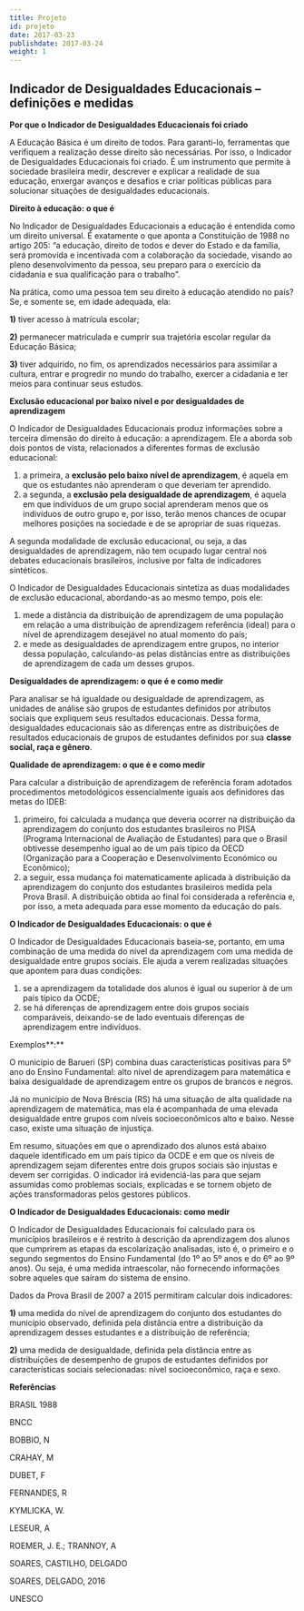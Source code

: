 ```yaml
---
title: Projeto
id: projeto
date: 2017-03-23
publishdate: 2017-03-24
weight: 1
---
```

## Indicador de Desigualdades Educacionais – definições e medidas

**Por que o Indicador de Desigualdades Educacionais foi criado**

A Educação Básica é um direito de todos. Para garanti-lo, ferramentas que verifiquem a realização desse direito são necessárias. Por isso, o Indicador de Desigualdades Educacionais foi criado. É um instrumento que permite à sociedade brasileira medir, descrever e explicar a realidade de sua educação, enxergar avanços e desafios e criar políticas públicas para solucionar situações de desigualdades educacionais.

**Direito à educação: o que é**

No Indicador de Desigualdades Educacionais a educação é entendida como um direito universal. É exatamente o que aponta a Constituição de 1988 no artigo 205: “a educação, direito de todos e dever do Estado e da família, será promovida e incentivada com a colaboração da sociedade, visando ao pleno desenvolvimento da pessoa, seu preparo para o exercício da cidadania e sua qualificação para o trabalho”.

Na prática, como uma pessoa tem seu direito à educação atendido no país? Se, e somente se, em idade adequada, ela:

**1)** tiver acesso à matrícula escolar;

**2)** permanecer matriculada e cumprir sua trajetória escolar regular da Educação Básica;

**3)** tiver adquirido, no fim, os aprendizados necessários para assimilar a cultura, entrar e progredir no mundo do trabalho, exercer a cidadania e ter meios para continuar seus estudos.

**Exclusão educacional por baixo nível e por desigualdades de aprendizagem**

O Indicador de Desigualdades Educacionais produz informações sobre a terceira dimensão do direito à educação: a aprendizagem. Ele a aborda sob dois pontos de vista, relacionados a diferentes formas de exclusão educacional:

1. a primeira, a **exclusão pelo baixo nível de aprendizagem**, é aquela em que os estudantes não aprenderam o que deveriam ter aprendido.
2. a segunda, a **exclusão pela desigualdade de aprendizagem**, é aquela em que indivíduos de um grupo social aprenderam menos que os indivíduos de outro grupo e, por isso, terão menos chances de ocupar melhores posições na sociedade e de se apropriar de suas riquezas.

A segunda modalidade de exclusão educacional, ou seja, a das desigualdades de aprendizagem, não tem ocupado lugar central nos debates educacionais brasileiros, inclusive por falta de indicadores sintéticos.

O Indicador de Desigualdades Educacionais sintetiza as duas modalidades de exclusão educacional, abordando-as ao mesmo tempo, pois ele:

1. mede a distância da distribuição de aprendizagem de uma população em relação a uma distribuição de aprendizagem referência (ideal) para o nível de aprendizagem desejável no atual momento do país;
2. e mede as desigualdades de aprendizagem entre grupos, no interior dessa população, calculando-as pelas distâncias entre as distribuições de aprendizagem de cada um desses grupos.

**Desigualdades de aprendizagem: o que é e como medir**

Para analisar se há igualdade ou desigualdade de aprendizagem, as unidades de análise são grupos de estudantes definidos por atributos sociais que expliquem seus resultados educacionais. Dessa forma, desigualdades educacionais são as diferenças entre as distribuições de resultados educacionais de grupos de estudantes definidos por sua **classe social, raça e gênero**.

**Qualidade de aprendizagem: o que é e como medir**

Para calcular a distribuição de aprendizagem de referência foram adotados procedimentos metodológicos essencialmente iguais aos definidores das metas do IDEB:

1. primeiro, foi calculada a mudança que deveria ocorrer na distribuição da aprendizagem do conjunto dos estudantes brasileiros no PISA (Programa Internacional de Avaliação de Estudantes) para que o Brasil obtivesse desempenho igual ao de um país típico da OECD (Organização para a Cooperação e Desenvolvimento Económico ou Econômico);
2. a seguir, essa mudança foi matematicamente aplicada à distribuição da aprendizagem do conjunto dos estudantes brasileiros medida pela Prova Brasil. A distribuição obtida ao final foi considerada a referência e, por isso, a meta adequada para esse momento da educação do país.

**O Indicador de Desigualdades Educacionais: o que é**

O Indicador de Desigualdades Educacionais baseia-se, portanto, em uma combinação de uma medida do nível da aprendizagem com uma medida de desigualdade entre grupos sociais. Ele ajuda a verem realizadas situações que apontem para duas condições:

1. se a aprendizagem da totalidade dos alunos é igual ou superior à de um país típico da OCDE;
2. se há diferenças de aprendizagem entre dois grupos sociais comparáveis, deixando-se de lado eventuais diferenças de aprendizagem entre indivíduos.

Exemplos**:**

O município de Barueri (SP) combina duas características positivas para 5º ano do Ensino Fundamental: alto nível de aprendizagem para matemática e baixa desigualdade de aprendizagem entre os grupos de brancos e negros.

Já no município de Nova Bréscia (RS) há uma situação de alta qualidade na aprendizagem de matemática, mas ela é acompanhada de uma elevada desigualdade entre grupos com níveis socioeconômicos alto e baixo. Nesse caso, existe uma situação de injustiça.

Em resumo, situações em que o aprendizado dos alunos está abaixo daquele identificado em um país típico da OCDE e em que os níveis de aprendizagem sejam diferentes entre dois grupos sociais são injustas e devem ser corrigidas. O indicador irá evidenciá-las para que sejam assumidas como problemas sociais, explicadas e se tornem objeto de ações transformadoras pelos gestores públicos.

**O Indicador de Desigualdades Educacionais: como medir**

O Indicador de Desigualdades Educacionais foi calculado para os municípios brasileiros e é restrito à descrição da aprendizagem dos alunos que cumprirem as etapas da escolarização analisadas, isto é, o primeiro e o segundo segmentos do Ensino Fundamental (do 1º ao 5º anos e do 6º ao 9º anos). Ou seja, é uma medida intraescolar, não fornecendo informações sobre aqueles que saíram do sistema de ensino.

Dados da Prova Brasil de 2007 a 2015 permitiram calcular dois indicadores:

**1)** uma medida do nível de aprendizagem do conjunto dos estudantes do município observado, definida pela distância entre a distribuição da aprendizagem desses estudantes e a distribuição de referência;

**2)** uma medida de desigualdade, definida pela distância entre as distribuições de desempenho de grupos de estudantes definidos por características sociais selecionadas: nível socioeconômico, raça e sexo.

**Referências**

BRASIL 1988

BNCC

BOBBIO, N

CRAHAY, M

DUBET, F

FERNANDES, R

KYMLICKA, W.

LESEUR, A

ROEMER, J. E.; TRANNOY, A

SOARES, CASTILHO, DELGADO

SOARES, DELGADO, 2016

UNESCO

